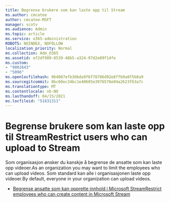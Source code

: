 ```yaml
---
title: Begrense brukere som kan laste opp til Stream
ms.author: cmcatee
author: cmcatee-MSFT
manager: scotv
ms.audience: Admin
ms.topic: article
ms.service: o365-administration
ROBOTS: NOINDEX, NOFOLLOW
localization_priority: Normal
ms.collection: Adm_O365
ms.assetid: ef2df989-8539-48b5-a324-97d2e09f14fe
ms.custom:
- "9002643"
- "5096"
ms.openlocfilehash: 964087efb30bda9f6f78786d92e8ffb9a8f5b8a9
ms.sourcegitcommit: 8bc60ec34bc1e40685e3976576e04a2623f63a7c
ms.translationtype: MT
ms.contentlocale: nb-NO
ms.lasthandoff: 04/15/2021
ms.locfileid: "51831311"
---
```

# <a name="restrict-users-who-can-upload-to-stream"></a><span data-ttu-id="c8f5c-102">Begrense brukere som kan laste opp til Stream</span><span class="sxs-lookup"><span data-stu-id="c8f5c-102">Restrict users who can upload to Stream</span></span>

<span data-ttu-id="c8f5c-103">Som organisasjon ønsker du kanskje å begrense de ansatte som kan laste opp videoer.</span><span class="sxs-lookup"><span data-stu-id="c8f5c-103">As an organization you may want to limit the employees who can upload videos.</span></span> <span data-ttu-id="c8f5c-104">Som standard kan alle i organisasjonen laste opp videoer.</span><span class="sxs-lookup"><span data-stu-id="c8f5c-104">By default, everyone in your organization can upload videos.</span></span>

- [<span data-ttu-id="c8f5c-105">Begrense ansatte som kan opprette innhold i Microsoft Stream</span><span class="sxs-lookup"><span data-stu-id="c8f5c-105">Restrict employees who can create content in Microsoft Stream</span></span>](https://docs.microsoft.com/stream/restrict-uploaders)
